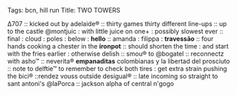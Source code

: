 Tags: bcn, hill run
Title: TWO TOWERS  
  
∆707 :: kicked out by adelaide® :: thirty games thirty different line-ups :: up to the castle @montjuic : with little juice on one+ : possibly slowest ever :: final : cloud : poles : below : **hello** :: amanda : filippa : **travessão** :: four hands cooking a chester in the **ironpot** :: should shorten the time : and start with the fries earlier : otherwise delish :: smou® to @bogatel :: reconnectz with asho™ :: neverita® **empanaditas** colombianas y la libertad del prosciuto :: note to delftie™ to remember to check both tires : get extra strain pushing the bici® ::rendez vouss outside desigual® :: late incoming so straight to sant antoni's @laPorca :: jackson alpha of central n'gogo  
